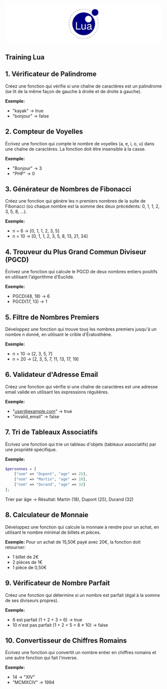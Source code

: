 <div>
<img src="/img/Lua-banner.png">
</div>

## Training Lua

## 1. Vérificateur de Palindrome

Créez une fonction qui vérifie si une chaîne de caractères est un palindrome (se lit de la même façon de gauche à droite et de droite à gauche).

**Exemple:**
- "kayak" → true
- "bonjour" → false

## 2. Compteur de Voyelles

Écrivez une fonction qui compte le nombre de voyelles (a, e, i, o, u) dans une chaîne de caractères. La fonction doit être insensible à la casse.

**Exemple:**
- "Bonjour" → 3
- "PHP" → 0

## 3. Générateur de Nombres de Fibonacci

Créez une fonction qui génère les n premiers nombres de la suite de Fibonacci (où chaque nombre est la somme des deux précédents: 0, 1, 1, 2, 3, 5, 8, ...).

**Exemple:**
- n = 6 → [0, 1, 1, 2, 3, 5]
- n = 10 → [0, 1, 1, 2, 3, 5, 8, 13, 21, 34]

## 4. Trouveur du Plus Grand Commun Diviseur (PGCD)

Écrivez une fonction qui calcule le PGCD de deux nombres entiers positifs en utilisant l'algorithme d'Euclide.

**Exemple:**
- PGCD(48, 18) → 6
- PGCD(17, 13) → 1

## 5. Filtre de Nombres Premiers

Développez une fonction qui trouve tous les nombres premiers jusqu'à un nombre n donné, en utilisant le crible d'Ératosthène.

**Exemple:**
- n = 10 → [2, 3, 5, 7]
- n = 20 → [2, 3, 5, 7, 11, 13, 17, 19]

## 6. Validateur d'Adresse Email

Créez une fonction qui vérifie si une chaîne de caractères est une adresse email valide en utilisant les expressions régulières.

**Exemple:**
- "user@example.com" → true
- "invalid_email" → false

## 7. Tri de Tableaux Associatifs

Écrivez une fonction qui trie un tableau d'objets (tableaux associatifs) par une propriété spécifique.

**Exemple:**
```php
$personnes = [
    ["nom" => "Dupont", "age" => 25],
    ["nom" => "Martin", "age" => 18],
    ["nom" => "Durand", "age" => 32]
];
```

Trier par âge → Résultat: Martin (18), Dupont (25), Durand (32)

## 8. Calculateur de Monnaie

Développez une fonction qui calcule la monnaie à rendre pour un achat, en utilisant le nombre minimal de billets et pièces.

**Exemple:**
Pour un achat de 15,50€ payé avec 20€, la fonction doit retourner:
- 1 billet de 2€
- 2 pièces de 1€
- 1 pièce de 0,50€

## 9. Vérificateur de Nombre Parfait

Créez une fonction qui détermine si un nombre est parfait (égal à la somme de ses diviseurs propres).

**Exemple:**
- 6 est parfait (1 + 2 + 3 = 6) → true
- 10 n'est pas parfait (1 + 2 + 5 = 8 ≠ 10) → false

## 10. Convertisseur de Chiffres Romains

Écrivez une fonction qui convertit un nombre entier en chiffres romains et une autre fonction qui fait l'inverse.

**Exemple:**
- 14 → "XIV"
- "MCMXCIV" → 1994